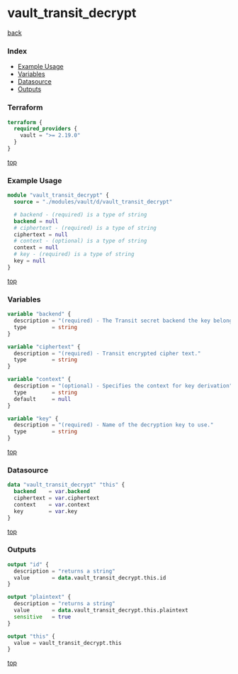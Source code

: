 # vault_transit_decrypt

[back](../vault.md)

### Index

- [Example Usage](#example-usage)
- [Variables](#variables)
- [Datasource](#datasource)
- [Outputs](#outputs)

### Terraform

```terraform
terraform {
  required_providers {
    vault = ">= 2.19.0"
  }
}
```

[top](#index)

### Example Usage

```terraform
module "vault_transit_decrypt" {
  source = "./modules/vault/d/vault_transit_decrypt"

  # backend - (required) is a type of string
  backend = null
  # ciphertext - (required) is a type of string
  ciphertext = null
  # context - (optional) is a type of string
  context = null
  # key - (required) is a type of string
  key = null
}
```

[top](#index)

### Variables

```terraform
variable "backend" {
  description = "(required) - The Transit secret backend the key belongs to."
  type        = string
}

variable "ciphertext" {
  description = "(required) - Transit encrypted cipher text."
  type        = string
}

variable "context" {
  description = "(optional) - Specifies the context for key derivation"
  type        = string
  default     = null
}

variable "key" {
  description = "(required) - Name of the decryption key to use."
  type        = string
}
```

[top](#index)

### Datasource

```terraform
data "vault_transit_decrypt" "this" {
  backend    = var.backend
  ciphertext = var.ciphertext
  context    = var.context
  key        = var.key
}
```

[top](#index)

### Outputs

```terraform
output "id" {
  description = "returns a string"
  value       = data.vault_transit_decrypt.this.id
}

output "plaintext" {
  description = "returns a string"
  value       = data.vault_transit_decrypt.this.plaintext
  sensitive   = true
}

output "this" {
  value = vault_transit_decrypt.this
}
```

[top](#index)